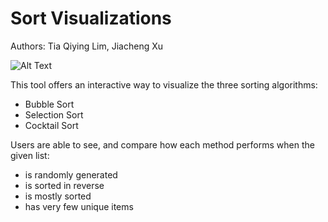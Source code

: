 # Sort Visualizations
Authors: Tia Qiying Lim, Jiacheng Xu

![Alt Text](https://media.giphy.com/media/QfsuCoTiglaHkfOMLI/giphy-downsized-large.gif)


This tool offers an interactive way to visualize the three sorting algorithms:
   - Bubble Sort
   - Selection Sort
   - Cocktail Sort

Users are able to see, and compare how each method performs when the given list:
- is randomly generated
- is sorted in reverse
- is mostly sorted
- has very few unique items

